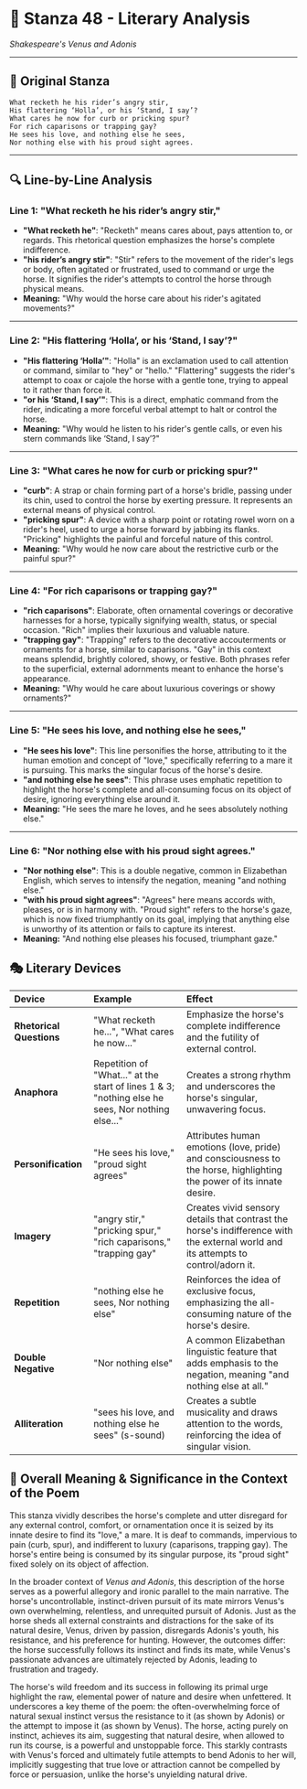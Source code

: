 # 🌹 Stanza 48 - Literary Analysis
*Shakespeare's Venus and Adonis*

---

## 📖 Original Stanza
```
What recketh he his rider’s angry stir,
His flattering ‘Holla’, or his ‘Stand, I say’?      
What cares he now for curb or pricking spur?
For rich caparisons or trapping gay?
He sees his love, and nothing else he sees,
Nor nothing else with his proud sight agrees.
```

---

## 🔍 Line-by-Line Analysis

### Line 1: "What recketh he his rider’s angry stir,"
*   **"What recketh he"**: "Recketh" means cares about, pays attention to, or regards. This rhetorical question emphasizes the horse's complete indifference.
*   **"his rider’s angry stir"**: "Stir" refers to the movement of the rider's legs or body, often agitated or frustrated, used to command or urge the horse. It signifies the rider's attempts to control the horse through physical means.
*   **Meaning:** "Why would the horse care about his rider's agitated movements?"
---
### Line 2: "His flattering ‘Holla’, or his ‘Stand, I say’?"
*   **"His flattering ‘Holla’"**: "Holla" is an exclamation used to call attention or command, similar to "hey" or "hello." "Flattering" suggests the rider's attempt to coax or cajole the horse with a gentle tone, trying to appeal to it rather than force it.
*   **"or his ‘Stand, I say’"**: This is a direct, emphatic command from the rider, indicating a more forceful verbal attempt to halt or control the horse.
*   **Meaning:** "Why would he listen to his rider's gentle calls, or even his stern commands like ‘Stand, I say’?"
---
### Line 3: "What cares he now for curb or pricking spur?"
*   **"curb"**: A strap or chain forming part of a horse's bridle, passing under its chin, used to control the horse by exerting pressure. It represents an external means of physical control.
*   **"pricking spur"**: A device with a sharp point or rotating rowel worn on a rider's heel, used to urge a horse forward by jabbing its flanks. "Pricking" highlights the painful and forceful nature of this control.
*   **Meaning:** "Why would he now care about the restrictive curb or the painful spur?"
---
### Line 4: "For rich caparisons or trapping gay?"
*   **"rich caparisons"**: Elaborate, often ornamental coverings or decorative harnesses for a horse, typically signifying wealth, status, or special occasion. "Rich" implies their luxurious and valuable nature.
*   **"trapping gay"**: "Trapping" refers to the decorative accouterments or ornaments for a horse, similar to caparisons. "Gay" in this context means splendid, brightly colored, showy, or festive. Both phrases refer to the superficial, external adornments meant to enhance the horse's appearance.
*   **Meaning:** "Why would he care about luxurious coverings or showy ornaments?"
---
### Line 5: "He sees his love, and nothing else he sees,"
*   **"He sees his love"**: This line personifies the horse, attributing to it the human emotion and concept of "love," specifically referring to a mare it is pursuing. This marks the singular focus of the horse's desire.
*   **"and nothing else he sees"**: This phrase uses emphatic repetition to highlight the horse's complete and all-consuming focus on its object of desire, ignoring everything else around it.
*   **Meaning:** "He sees the mare he loves, and he sees absolutely nothing else."
---
### Line 6: "Nor nothing else with his proud sight agrees."
*   **"Nor nothing else"**: This is a double negative, common in Elizabethan English, which serves to intensify the negation, meaning "and nothing else."
*   **"with his proud sight agrees"**: "Agrees" here means accords with, pleases, or is in harmony with. "Proud sight" refers to the horse's gaze, which is now fixed triumphantly on its goal, implying that anything else is unworthy of its attention or fails to capture its interest.
*   **Meaning:** "And nothing else pleases his focused, triumphant gaze."

## 🎭 Literary Devices

| Device           | Example                                             | Effect                                                                                                                              |
| :--------------- | :-------------------------------------------------- | :---------------------------------------------------------------------------------------------------------------------------------- |
| **Rhetorical Questions** | "What recketh he...", "What cares he now..."      | Emphasize the horse's complete indifference and the futility of external control.                                                   |
| **Anaphora**       | Repetition of "What..." at the start of lines 1 & 3; "nothing else he sees, Nor nothing else..." | Creates a strong rhythm and underscores the horse's singular, unwavering focus.                                                      |
| **Personification** | "He sees his love," "proud sight agrees"            | Attributes human emotions (love, pride) and consciousness to the horse, highlighting the power of its innate desire.                |
| **Imagery**        | "angry stir," "pricking spur," "rich caparisons," "trapping gay" | Creates vivid sensory details that contrast the horse's indifference with the external world and its attempts to control/adorn it. |
| **Repetition**     | "nothing else he sees, Nor nothing else"            | Reinforces the idea of exclusive focus, emphasizing the all-consuming nature of the horse's desire.                                 |
| **Double Negative**| "Nor nothing else"                                  | A common Elizabethan linguistic feature that adds emphasis to the negation, meaning "and nothing else at all."                     |
| **Alliteration**   | "sees his love, and nothing else he sees" (s-sound) | Creates a subtle musicality and draws attention to the words, reinforcing the idea of singular vision.                              |

## 🎯 Overall Meaning & Significance in the Context of the Poem

This stanza vividly describes the horse's complete and utter disregard for any external control, comfort, or ornamentation once it is seized by its innate desire to find its "love," a mare. It is deaf to commands, impervious to pain (curb, spur), and indifferent to luxury (caparisons, trapping gay). The horse's entire being is consumed by its singular purpose, its "proud sight" fixed solely on its object of affection.

In the broader context of *Venus and Adonis*, this description of the horse serves as a powerful allegory and ironic parallel to the main narrative. The horse's uncontrollable, instinct-driven pursuit of its mate mirrors Venus's own overwhelming, relentless, and unrequited pursuit of Adonis. Just as the horse sheds all external constraints and distractions for the sake of its natural desire, Venus, driven by passion, disregards Adonis's youth, his resistance, and his preference for hunting. However, the outcomes differ: the horse successfully follows its instinct and finds its mate, while Venus's passionate advances are ultimately rejected by Adonis, leading to frustration and tragedy.

The horse's wild freedom and its success in following its primal urge highlight the raw, elemental power of nature and desire when unfettered. It underscores a key theme of the poem: the often-overwhelming force of natural sexual instinct versus the resistance to it (as shown by Adonis) or the attempt to impose it (as shown by Venus). The horse, acting purely on instinct, achieves its aim, suggesting that natural desire, when allowed to run its course, is a powerful and unstoppable force. This starkly contrasts with Venus's forced and ultimately futile attempts to bend Adonis to her will, implicitly suggesting that true love or attraction cannot be compelled by force or persuasion, unlike the horse's unyielding natural drive.

